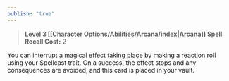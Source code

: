```yaml
---
publish: "true"
---
```

> **Level 3 [[Character Options/Abilities/Arcana/index|Arcana]] Spell**
> **Recall Cost:** 2

You can interrupt a magical effect taking place by making a reaction roll using your Spellcast trait. On a success, the effect stops and any consequences are avoided, and this card is placed in your vault.
